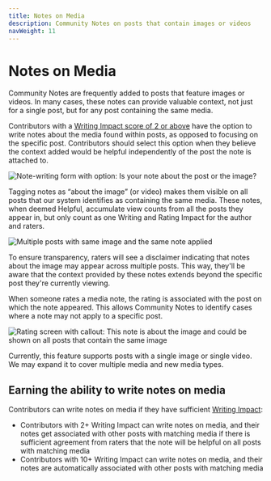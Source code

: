 ```yaml
---
title: Notes on Media
description: Community Notes on posts that contain images or videos
navWeight: 11
---
```

# Notes on Media

Community Notes are frequently added to posts that feature images or videos. In many cases, these notes can provide valuable context, not just for a single post, but for any post containing the same media.

Contributors with a [Writing Impact score of 2 or above](#Earning-the-ability-to-write-notes-on-media) have the option to write notes about the media found within posts, as opposed to focusing on the specific post. Contributors should select this option when they believe the context added would be helpful independently of the post the note is attached to.

![Note-writing form with option: Is your note about the post or the image?](../images/notes-on-media-01.png)

Tagging notes as “about the image” (or video) makes them visible on all posts that our system identifies as containing the same media. These notes, when deemed Helpful, accumulate view counts from all the posts they appear in, but only count as one Writing and Rating Impact for the author and raters.

![Multiple posts with same image and the same note applied](../images/notes-on-media-02.png)

To ensure transparency, raters will see a disclaimer indicating that notes about the image may appear across multiple posts. This way, they'll be aware that the context provided by these notes extends beyond the specific post they're currently viewing.

When someone rates a media note, the rating is associated with the post on which the note appeared. This allows Community Notes to identify cases where a note may not apply to a specific post.

![Rating screen with callout: This note is about the image and could be shown on all posts that contain the same image](../images/notes-on-media-03.png)

Currently, this feature supports posts with a single image or single video. We may expand it to cover multiple media and new media types.

## Earning the ability to write notes on media

Contributors can write notes on media if they have sufficient [Writing Impact](writing-and-rating-impact.md):
* Contributors with 2+ Writing Impact can write notes on media, and their notes get associated with other posts with matching media if there is sufficient agreement from raters that the note will be helpful on all posts with matching media
* Contributors with 10+ Writing Impact can write notes on media, and their notes are automatically associated with other posts with matching media

